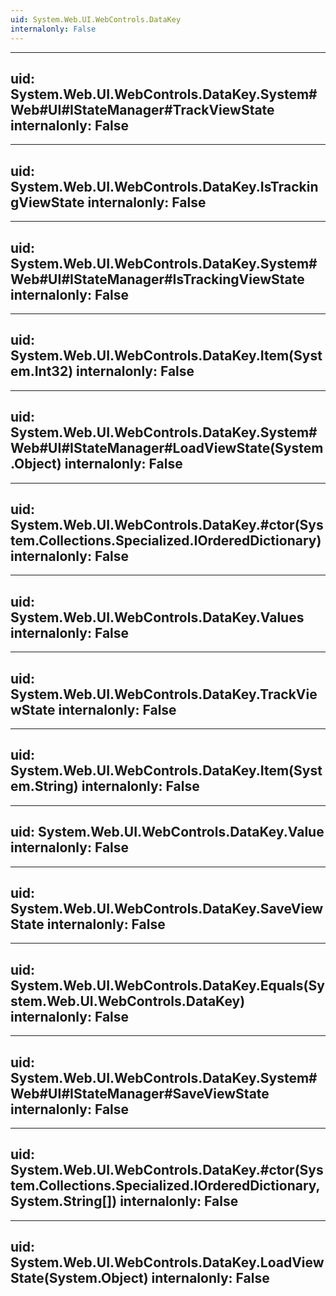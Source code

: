 ```yaml
---
uid: System.Web.UI.WebControls.DataKey
internalonly: False
---
```


---
uid: System.Web.UI.WebControls.DataKey.System#Web#UI#IStateManager#TrackViewState
internalonly: False
---

---
uid: System.Web.UI.WebControls.DataKey.IsTrackingViewState
internalonly: False
---

---
uid: System.Web.UI.WebControls.DataKey.System#Web#UI#IStateManager#IsTrackingViewState
internalonly: False
---

---
uid: System.Web.UI.WebControls.DataKey.Item(System.Int32)
internalonly: False
---

---
uid: System.Web.UI.WebControls.DataKey.System#Web#UI#IStateManager#LoadViewState(System.Object)
internalonly: False
---

---
uid: System.Web.UI.WebControls.DataKey.#ctor(System.Collections.Specialized.IOrderedDictionary)
internalonly: False
---

---
uid: System.Web.UI.WebControls.DataKey.Values
internalonly: False
---

---
uid: System.Web.UI.WebControls.DataKey.TrackViewState
internalonly: False
---

---
uid: System.Web.UI.WebControls.DataKey.Item(System.String)
internalonly: False
---

---
uid: System.Web.UI.WebControls.DataKey.Value
internalonly: False
---

---
uid: System.Web.UI.WebControls.DataKey.SaveViewState
internalonly: False
---

---
uid: System.Web.UI.WebControls.DataKey.Equals(System.Web.UI.WebControls.DataKey)
internalonly: False
---

---
uid: System.Web.UI.WebControls.DataKey.System#Web#UI#IStateManager#SaveViewState
internalonly: False
---

---
uid: System.Web.UI.WebControls.DataKey.#ctor(System.Collections.Specialized.IOrderedDictionary,System.String[])
internalonly: False
---

---
uid: System.Web.UI.WebControls.DataKey.LoadViewState(System.Object)
internalonly: False
---
